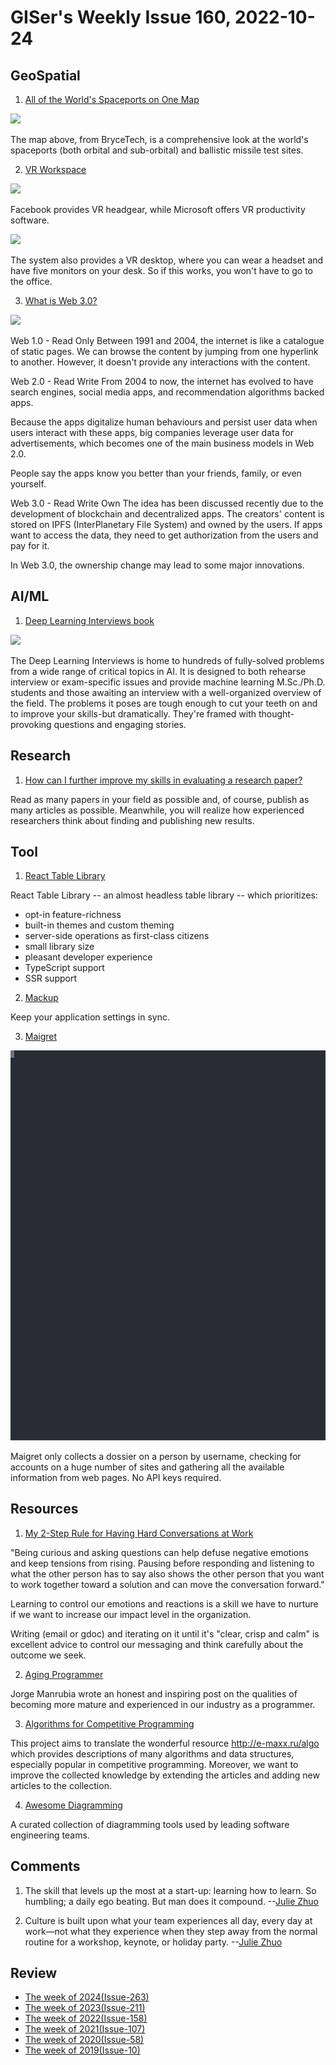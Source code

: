 # GISer's Weekly Issue 160, 2022-10-24

## GeoSpatial

1. [All of the World's Spaceports on One Map](https://www.visualcapitalist.com/worlds-spaceports-mapped/)

![](https://www.visualcapitalist.com/wp-content/uploads/2022/10/worlds-rocket-launch-sites-1200.jpg)

The map above, from BryceTech, is a comprehensive look at the world's spaceports (both orbital and sub-orbital) and ballistic missile test sites.

2. [VR Workspace](https://blogs.microsoft.com/blog/2022/10/11/microsoft-and-meta-partner-to-deliver-immersive-experiences-for-the-future-of-work-and-play/)

![](https://blogs.microsoft.com/wp-content/uploads/prod/2022/10/hero-art-25-308835949_521668649693391_2666066610277290804_n.jpg)

Facebook provides VR headgear, while Microsoft offers VR productivity software.

![](https://cdn.beekka.com/blogimg/asset/202210/bg2022101703.webp)

The system also provides a VR desktop, where you can wear a headset and have five monitors on your desk. So if this works, you won't have to go to the office.

3. [What is Web 3.0?](https://blog.bytebytego.com/p/ep28-the-payments-ecosystem-also)

![](https://substackcdn.com/image/fetch/w_1456,c_limit,f_webp,q_auto:good,fl_progressive:steep/https%3A%2F%2Fbucketeer-e05bbc84-baa3-437e-9518-adb32be77984.s3.amazonaws.com%2Fpublic%2Fimages%2Fa0b2b50f-9a3e-4050-8608-c6bd54a64c9b_1946x2384.png)

Web 1.0 - Read Only
Between 1991 and 2004, the internet is like a catalogue of static pages. We can browse the content by jumping from one hyperlink to another. However, it doesn't provide any interactions with the content.

Web 2.0 - Read Write
From 2004 to now, the internet has evolved to have search engines, social media apps, and recommendation algorithms backed apps.

Because the apps digitalize human behaviours and persist user data when users interact with these apps, big companies leverage user data for advertisements, which becomes one of the main business models in Web 2.0.

People say the apps know you better than your friends, family, or even yourself.

Web 3.0 - Read Write Own
The idea has been discussed recently due to the development of blockchain and decentralized apps. The creators' content is stored on IPFS (InterPlanetary File System) and owned by the users. If apps want to access the data, they need to get authorization from the users and pay for it.

In Web 3.0, the ownership change may lead to some major innovations.

## AI/ML

1. [Deep Learning Interviews book](https://github.com/BoltzmannEntropy/interviews.ai)

![](https://github.com/BoltzmannEntropy/interviews.ai/raw/main/assets/cover-amazon-print2.png)

The Deep Learning Interviews is home to hundreds of fully-solved problems from a wide range of critical topics in AI. It is designed to both rehearse interview or exam-specific issues and provide machine learning M.Sc./Ph.D. students and those awaiting an interview with a well-organized overview of the field. The problems it poses are tough enough to cut your teeth on and to improve your skills-but dramatically. They're framed with thought-provoking questions and engaging stories.

## Research

1. [How can I further improve my skills in evaluating a research paper?](https://writemyresearchpaper.quora.com/How-to-further-improve-my-skills-in-evaluating-a-research-paper)

Read as many papers in your field as possible and, of course, publish as many articles as possible. Meanwhile, you will realize how experienced researchers think about finding and publishing new results.

## Tool

1. [React Table Library](https://github.com/table-library/react-table-library)

React Table Library -- an almost headless table library -- which prioritizes:

- opt-in feature-richness
- built-in themes and custom theming
- server-side operations as first-class citizens
- small library size
- pleasant developer experience
- TypeScript support
- SSR support

2. [Mackup](https://github.com/lra/mackup)

Keep your application settings in sync.

3. [Maigret](https://github.com/soxoj/maigret)

![](https://raw.githubusercontent.com/soxoj/maigret/main/static/recursive_search.svg)

Maigret only collects a dossier on a person by username, checking for accounts on a huge number of sites and gathering all the available information from web pages. No API keys required.

## Resources

1. [My 2-Step Rule for Having Hard Conversations at Work](https://www.cnbc.com/2022/09/18/microsoft-exec-my-2-step-rule-for-having-hard-conversations-at-work.html)

"Being curious and asking questions can help defuse negative emotions and keep tensions from rising. Pausing before responding and listening to what the other person has to say also shows the other person that you want to work together toward a solution and can move the conversation forward."

Learning to control our emotions and reactions is a skill we have to nurture if we want to increase our impact level in the organization.

Writing (email or gdoc) and iterating on it until it's "clear, crisp and calm" is excellent advice to control our messaging and think carefully about the outcome we seek.

2. [Aging Programmer](https://world.hey.com/jorge/aging-programmer-d448bdec)

Jorge Manrubia wrote an honest and inspiring post on the qualities of becoming more mature and experienced in our industry as a programmer.

3. [Algorithms for Competitive Programming](https://cp-algorithms.com/)

This project aims to translate the wonderful resource http://e-maxx.ru/algo which provides descriptions of many algorithms and data structures, especially popular in competitive programming. Moreover, we want to improve the collected knowledge by extending the articles and adding new articles to the collection.

4. [Awesome Diagramming](https://github.com/shubhamgrg04/awesome-diagramming)

A curated collection of diagramming tools used by leading software engineering teams.

## Comments

1. The skill that levels up the most at a start-up: learning how to learn. So humbling; a daily ego beating. But man does it compound.
   --[Julie Zhuo](https://twitter.com/joulee/status/1583476959782129664#m)

2. Culture is built upon what your team experiences all day, every day at work—not what they experience when they step away from the normal routine for a workshop, keynote, or holiday party.
   --[Julie Zhuo](https://twitter.com/joulee/status/1583476959782129664#m)

## Review

- [The week of 2024(Issue-263)](../2024/issue-263.md)
- [The week of 2023(Issue-211)](../2023/issue-211.md)
- [The week of 2022(Issue-158)](../2022/issue-158.md)
- [The week of 2021(Issue-107)](../2021/issue-107.md)
- [The week of 2020(Issue-58)](../2020/issue-58.md)
- [The week of 2019(Issue-10)](../2019/issue-10.md)
